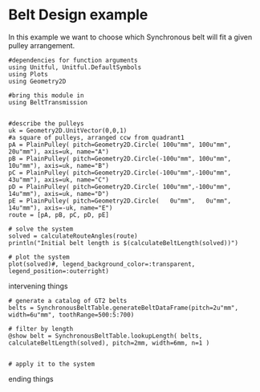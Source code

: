 <!-- copied from exes/BeltDesign.jl -->

# Belt Design example
In this example we want to choose which Synchronous belt will fit a given pulley arrangement.

```@example BeltDesignExample;
#dependencies for function arguments
using Unitful, Unitful.DefaultSymbols
using Plots
using Geometry2D

#bring this module in
using BeltTransmission


#describe the pulleys
uk = Geometry2D.UnitVector(0,0,1)
#a square of pulleys, arranged ccw from quadrant1
pA = PlainPulley( pitch=Geometry2D.Circle( 100u"mm", 100u"mm", 20u"mm"), axis=uk, name="A")
pB = PlainPulley( pitch=Geometry2D.Circle(-100u"mm", 100u"mm", 10u"mm"), axis=uk, name="B")
pC = PlainPulley( pitch=Geometry2D.Circle(-100u"mm",-100u"mm", 43u"mm"), axis=uk, name="C")
pD = PlainPulley( pitch=Geometry2D.Circle( 100u"mm",-100u"mm", 14u"mm"), axis=uk, name="D") 
pE = PlainPulley( pitch=Geometry2D.Circle(   0u"mm",   0u"mm", 14u"mm"), axis=-uk, name="E") 
route = [pA, pB, pC, pD, pE]

# solve the system
solved = calculateRouteAngles(route)
println("Initial belt length is $(calculateBeltLength(solved))")

# plot the system
plot(solved)#, legend_background_color=:transparent, legend_position=:outerright)
```

intervening things

```@example BeltDesignExample;
# generate a catalog of GT2 belts
belts = SynchronousBeltTable.generateBeltDataFrame(pitch=2u"mm", width=6u"mm", toothRange=500:5:700)

# filter by length
@show belt = SynchronousBeltTable.lookupLength( belts, calculateBeltLength(solved), pitch=2mm, width=6mm, n=1 )


# apply it to the system

```

ending things

